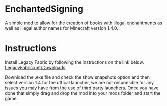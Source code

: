 # EnchantedSigning
A simple mod to allow for the creation of books with illegal enchantments as well as illegal author names for Minecraft version 1.4.0.

# Instructions
Install Legacy Fabric by following the instructions on the link below. \
[LegacyFabric.net/Downloads](https://legacyfabric.net/downloads.html)

Download the .exe file and check the show snapshots option and then select version 1.4 for the offical launcher, we are not responsible for any issues you may have from the use of third party launchers.
Once you have done that simply drag and drop the mod into your mods folder and start the game.


